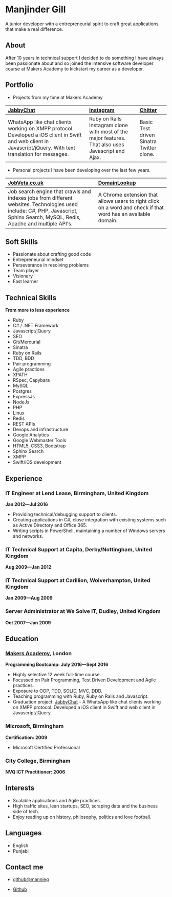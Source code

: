 Manjinder Gill
=========

A junior developer with a entrepreneurial spirit to craft great applications that make a real difference.

About
---------------
After 10 years in technical support I decided to do something I have always been passionate about and so joined the intensive software developer course at Makers Academy to kickstart my career as a developer.

Portfolio
-------------

- Projects from my time at Makers Academy

| [JabbyChat] | [Instagram] | [Chitter] |
|:--------------- |:-------- |:--------- |
| WhatsApp like chat clients working on XMPP protocol. Developed a iOS client in Swift and web client in Javascript/jQuery. With text translation for messages.| Ruby on Rails Instagram clone with most of the major features. That also uses Javascript and Ajax. | Basic Test driven Sinatra Twitter clone.  |

- Personal projects I have been developing over the last few years.

| [JobVeta.co.uk] | [DomainLookup]|
|:--------------- |:--------- |
| Job search engine that crawls and indexes jobs from different websites. Technologies used include: C#, PHP, Javascript, Sphinx Search, MySQL, Redis, Apache and multiple API's. | A Chrome extension that allows users to right click on a word and check if that word has an available domain. |


Soft Skills
---------------
- Passionate about crafting good code
- Entrepreneurial mindset
- Perseverance in resolving problems
- Team player
- Visionary
- Fast learner

Technical Skills
---------------
**From more to less experience**

  - Ruby
  - C# / .NET Framework
  - Javascript/jQuery
  - SEO
  - Git/Mercurial
  - Sinatra
  - Ruby on Rails
  - TDD, BDD
  - Pair programming
  - Agile practices
  - XPATH
  - RSpec, Capybara
  - MySQL
  - Postgres
  - ExpressJs
  - NodeJs
  - PHP
  - Linux
  - Redis
  - REST APIs
  - Devops and infrastructure
  - Google Analytics
  - Google Webmaster Tools
  - HTML5, CSS3, Bootstrap
  - Sphinx Search
  - XMPP
  - Swift/iOS development


Experience
----------
### IT Engineer at Lend Lease, Birmingham, United Kingdom
**Jan 2012&mdash;Jul 2016**

  - Providing technical/debugging support to clients.
  - Creating applications in C#, close integration with existing systems such as Active Directory and Office 365.
  - Writing scripts in PowerShell, maintaining a number of Windows servers and networks.

### IT Technical Support at Capita, Derby/Nottingham, United Kingdom
**Aug 2009&mdash;Jan 2012**

### IT Technical Support at Carillion, Wolverhampton, United Kingdom
**Jan 2009&mdash;Aug 2009**

### Server Administrator at We Solve IT, Dudley, United Kingdom
**Oct 2007&mdash;Jan 2009**


Education
----------

### [Makers Academy], London
**Programming Bootcamp: July 2016&mdash;Sept 2016**

  - Highly selective 12 week full-time course.
  - Focussed on Pair Programming, Test Driven Development and Agile practices.
  - Exposure to OOP, TDD, SOLID, MVC, DDD.
  - Teaching programming with Ruby, Ruby on Rails and Javascript.
  - Graduation project: [JabbyChat] - A WhatsApp like chat clients working on XMPP protocol. Developed a iOS client in Swift and web client in Javascript/jQuery.

### Microsoft, Birmingham
**Certification: 2009**
- Microsoft Certified Professional

### City College, Birmingham
**NVQ ICT Practitioner: 2006**

Interests
---------

- Scalable applications and Agile practices.
- High traffic sites, lean startups, SEO, scraping data and the business side of tech.
- Enjoy reading up on history, philosophy, politics and love football.

Languages
---------

- English
- Punjabi

Contact me
-------

- [github@mannieg]
- [Github]

  [JabbyChat]:https://github.com/WhatsApe
  [Chitter]:https://github.com/mannieg/chitter-challenge
  [Instagram]:https://github.com/mannieg/instagram-challenge
  [Makers Academy]:http://www.makersacademy.com
  [JobVeta.co.uk]: http://dev:dev@www.jobveta.co.uk
  [github@mannieg]: mailto:github@mannieg
  [GitHub]:https://github.com/mannieg
  [Repositories on Github]:https://github.com/mannieg?tab=repositories
  [DomainLookup]: http://www.google.co.uk

